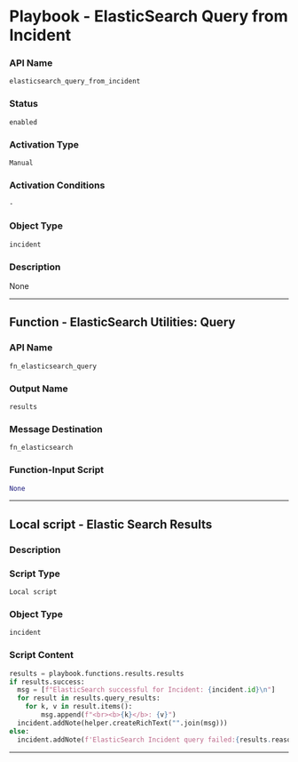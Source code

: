 <!--
    DO NOT MANUALLY EDIT THIS FILE
    THIS FILE IS AUTOMATICALLY GENERATED WITH resilient-sdk codegen
    Generated with resilient-sdk v51.0.5.0.1475
-->

# Playbook - ElasticSearch Query from Incident

### API Name
`elasticsearch_query_from_incident`

### Status
`enabled`

### Activation Type
`Manual`

### Activation Conditions
`-`

### Object Type
`incident`

### Description
None


---
## Function - ElasticSearch Utilities: Query

### API Name
`fn_elasticsearch_query`

### Output Name
`results`

### Message Destination
`fn_elasticsearch`

### Function-Input Script
```python
None
```

---

## Local script - Elastic Search Results

### Description


### Script Type
`Local script`

### Object Type
`incident`

### Script Content
```python
results = playbook.functions.results.results
if results.success:
  msg = [f"ElasticSearch successful for Incident: {incident.id}\n"]
  for result in results.query_results:
    for k, v in result.items():
        msg.append(f"<br><b>{k}</b>: {v}")
  incident.addNote(helper.createRichText("".join(msg)))
else:
  incident.addNote(f'ElasticSearch Incident query failed:{results.reason}. Incident ID:{incident.id}')
```

---

